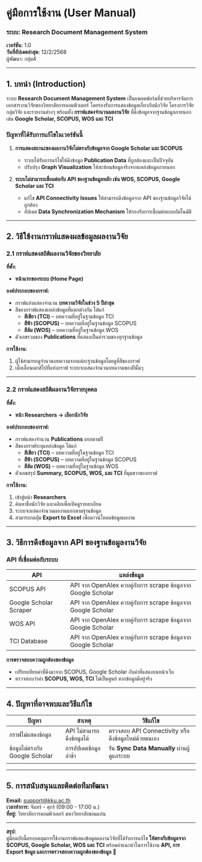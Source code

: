 
# **คู่มือการใช้งาน (User Manual)**

### **ระบบ: Research Document Management System**

**เวอร์ชัน:** 1.0\
**วันที่อัปเดตล่าสุด:** 12/2/2568\
ผู้พัฒนา: กลุ่ม4

---

## **1. บทนำ (Introduction)**

ระบบ **Research Document Management System** เป็นแพลตฟอร์มที่ช่วยบริหารจัดการเอกสารงานวิจัยของวิทยาลัยการคอมพิวเตอร์ โดยรองรับการแสดงข้อมูลเกี่ยวกับนักวิจัย โครงการวิจัย กลุ่มวิจัย และรายงานต่างๆ พร้อมทั้ง **กราฟแสดงจำนวนผลงานวิจัย** ที่ดึงข้อมูลจากฐานข้อมูลภายนอก เช่น **Google Scholar, SCOPUS, WOS และ TCI**

### **ปัญหาที่ได้รับการแก้ไขในเวอร์ชันนี้**

1. **การแสดงสถานะของผลงานวิจัยไม่ตรงกับข้อมูลจาก Google Scholar และ SCOPUS**

   - ระบบได้รับการแก้ไขให้ดึงข้อมูล **Publication Data** ที่ถูกต้องและเป็นปัจจุบัน
   - ปรับปรุง **Graph Visualization** ให้สะท้อนข้อมูลจริงจากแหล่งข้อมูลภายนอก

2. **ระบบไม่สามารถเชื่อมต่อกับ API ของฐานข้อมูลหลัก เช่น WOS, SCOPUS, Google Scholar และ TCI**

   - แก้ไข **API Connectivity Issues** ให้สามารถดึงข้อมูลจาก API ของฐานข้อมูลวิจัยได้ถูกต้อง
   - อัปเดต **Data Synchronization Mechanism** ให้รองรับการเชื่อมต่อแบบอัตโนมัติ

---

## **2. วิธีใช้งานกราฟแสดงผลข้อมูลผลงานวิจัย**

### **2.1 กราฟแสดงสถิติผลงานวิจัยของวิทยาลัย**

**ที่ตั้ง:**

- **หน้าแรกของระบบ (Home Page)**

**องค์ประกอบของกราฟ:**

- กราฟแท่งแสดงจำนวน **บทความวิจัยในช่วง 5 ปีล่าสุด**
- สีของกราฟแสดงแหล่งข้อมูลที่แตกต่างกัน ได้แก่
  - **สีเขียว (TCI)** – บทความที่อยู่ในฐานข้อมูล TCI
  - **สีฟ้า (SCOPUS)** – บทความที่อยู่ในฐานข้อมูล SCOPUS
  - **สีส้ม (WOS)** – บทความที่อยู่ในฐานข้อมูล WOS
- ตัวเลขรวมของ **Publications** ที่แสดงเป็นค่ารวมของทุกฐานข้อมูล

**การใช้งาน:**

1. ผู้ใช้สามารถดูจำนวนบทความจากแต่ละฐานข้อมูลโดยดูที่สีของกราฟ
2. เมื่อเลื่อนเมาส์ไปที่แท่งกราฟ ระบบจะแสดงจำนวนบทความของปีนั้นๆ

---

### **2.2 กราฟแสดงสถิติผลงานวิจัยรายบุคคล**

**ที่ตั้ง:**

- **หน้า Researchers → เลือกนักวิจัย**

**องค์ประกอบของกราฟ:**

- กราฟแสดงจำนวน **Publications** แยกตามปี
- สีของกราฟระบุแหล่งข้อมูล ได้แก่
  - **สีเขียว (TCI)** – บทความที่อยู่ในฐานข้อมูล TCI
  - **สีฟ้า (SCOPUS)** – บทความที่อยู่ในฐานข้อมูล SCOPUS
  - **สีส้ม (WOS)** – บทความที่อยู่ในฐานข้อมูล WOS
- ตัวเลขสรุป **Summary, SCOPUS, WOS, และ TCI** ที่มุมขวาของกราฟ

**การใช้งาน:**

1. เข้าสู่หน้า **Researchers**
2. ค้นหาชื่อนักวิจัย และคลิกเพื่อเปิดดูรายละเอียด
3. ระบบจะแสดงจำนวนผลงานแยกตามฐานข้อมูล
4. สามารถกดปุ่ม **Export to Excel** เพื่อดาวน์โหลดข้อมูลผลงาน

---

## **3. วิธีการดึงข้อมูลจาก API ของฐานข้อมูลงานวิจัย**

### **API ที่เชื่อมต่อกับระบบ**

| API                    | แหล่งข้อมูล                                                   |
| ---------------------- | ------------------------------------------------------------- |
| SCOPUS API             | API จาก OpenAlex ควบคู่กับการ scrape ข้อมูลจาก Google Scholar |
| Google Scholar Scraper | API จาก OpenAlex ควบคู่กับการ scrape ข้อมูลจาก Google Scholar |
| WOS API                | API จาก OpenAlex ควบคู่กับการ scrape ข้อมูลจาก Google Scholar |
| TCI Database           | API จาก OpenAlex ควบคู่กับการ scrape ข้อมูลจาก Google Scholar |



**การตรวจสอบความถูกต้องของข้อมูล**

- เปรียบเทียบค่าที่ดึงมาจาก SCOPUS, Google Scholar กับค่าที่แสดงบนหน้าเว็บ
- ตรวจสอบว่าค่า **SCOPUS, WOS, TCI** ไม่เป็นศูนย์ หากข้อมูลมีอยู่จริง

---

## **4. ปัญหาที่อาจพบและวิธีแก้ไข**

| ปัญหา                          | สาเหตุ                    | วิธีแก้ไข                                           |
| ------------------------------ | ------------------------- | --------------------------------------------------- |
| กราฟไม่แสดงข้อมูล              | API ไม่สามารถดึงข้อมูลได้ | ตรวจสอบ API Connectivity หรือดึงข้อมูลใหม่ด้วยตนเอง |
| ข้อมูลไม่ตรงกับ Google Scholar | การอัปเดตข้อมูลล่าช้า     | รัน **Sync Data Manually** ผ่านผู้ดูแลระบบ          |
|                                |                           |                                                     |

---

## **5. การสนับสนุนและติดต่อทีมพัฒนา**

**Email:** [support@kku.ac.th](mailto\:support@kku.ac.th)\
**เวลาทำการ:** จันทร์ - ศุกร์ (09:00 - 17:00 น.)\
**ที่อยู่:** วิทยาลัยการคอมพิวเตอร์ มหาวิทยาลัยขอนแก่น

---

**สรุป:**\
คู่มือฉบับนี้ครอบคลุมการใช้งานกราฟแสดงข้อมูลผลงานวิจัยที่ได้รับการแก้ไข **ให้ตรงกับข้อมูลจาก SCOPUS, Google Scholar, WOS และ TCI** พร้อมคำแนะนำในการใช้งาน **API, การ Export ข้อมูล และการตรวจสอบความถูกต้องของข้อมูล** 🎯

